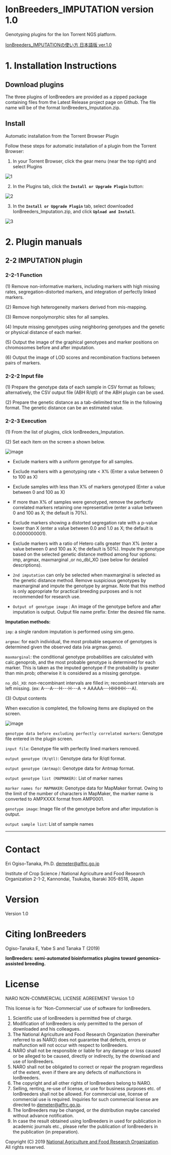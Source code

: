 # IonBreeders_IMPUTATION version 1.0
Genotyping plugins for the Ion Torrent NGS platform.


[IonBreeders_IMPUTATIONの使い方 日本語版 ver.1.0 ](https://github.com/DEMETER298/IonBreeders_IMPUTATION/wiki)


# 1. Installation Instructions

## Download plugins
 
The three plugins of IonBreeders are provided as a zipped package containing files from the Latest Release project page on Github. The file name will be of the format IonBreeders_Imputation.zip.

## Install

Automatic installation from the Torrent Browser Plugin

Follow these steps for automatic installation of a plugin from the Torrent Browser:
1.	In your Torrent Browser, click the gear menu (near the top right) and select Plugins

![1](https://user-images.githubusercontent.com/40309394/54818632-14aee380-4cdd-11e9-845c-7c7d8ac95a1f.png)
  
2.	In the Plugins tab, click the **`Install or Upgrade Plugin`** button: 

![2](https://user-images.githubusercontent.com/40309394/54819228-8fc4c980-4cde-11e9-92ba-1d4b64e70e64.png) 

3.	In the **`Install or Upgrade Plugin`** tab, select downloaded IonBreeders_Imputation.zip, and click **`Upload and Install`**.  
 
![3](https://user-images.githubusercontent.com/40309394/54819317-e29e8100-4cde-11e9-91a8-3873b1263a93.png)



# 2. Plugin manuals
## 2-2 IMPUTATION plugin

### 2-2-1 Function

(1)	Remove non-informative markers, including markers with high missing rates, segregation-distorted markers, and integration of perfectly linked markers.

(2)	Remove high heterogeneity markers derived from mis-mapping.

(3)	Remove nonpolymorphic sites for all samples.

(4)	Impute missing genotypes using neighboring genotypes and the genetic or physical distance of each marker.

(5)	Output the image of the graphical genotypes and marker positions on chromosomes before and after imputation.

(6) Output the image of LOD scores and recombination fractions between pairs of markers.


### 2-2-2 Input file

(1)	Prepare the genotype data of each sample in CSV format as follows; alternatively, the CSV 
output file (ABH R/qtl) of the ABH plugin can be used.
 
(2)	Prepare the genetic distance as a tab-delimited text file in the following format. 
The genetic distance can be an estimated value.
 

### 2-2-3 Execution

(1)	From the list of plugins, click IonBreeders_Imputation.

(2)	Set each item on the screen a shown below.

![image](https://user-images.githubusercontent.com/40309394/54862886-68283c80-4d84-11e9-90c5-c57cb4c92167.png)
 
* Exclude markers with a uniform genotype for all samples.

* Exclude markers with a genotyping rate < X% (Enter a value between 0 to 100 as X) 

* Exclude samples with less than X% of markers genotyped (Enter a value between 0 and 100 as X)

* If more than X% of samples were genotyped, remove the perfectly correlated markers retaining one representative (enter a value between 0 and 100 as X; the default is 70%).

* Exclude markers showing a distorted segregation rate with a p-value lower than X (enter a value between 0.0 and 1.0 as X; the default is 0.0000000001).

* Exclude markers with a ratio of Hetero calls greater than X% (enter a value between 0 and 100 as X; the default is 50%).
Impute the genotype based on the selected genetic distance method among four options: imp, argmax, maxmarginal ,or no_dbl_XO (see below for detailed descriptions). 

*  `2nd imputation` can only be selected when maxmarginal is selected as the genetic distance method. Remove suspicious genotypes by maxmarginal and impute the genotype by argmax. Note that this method is only appropriate for practical breeding purposes and is not recommended for research use.

* `Output of genotype image` : An image of the genotype before and after imputation is output.
Output file name prefix: Enter the desired file name.

**Imputation methods:**

`imp`: a single random imputation is performed using sim.geno.

`argmax`: for each individual, the most probable sequence of genotypes is determined given the observed data (via argmax.geno).

`maxmarginal`: the conditional genotype probabilities are calculated with calc.genoprob, and the most probable genotype is determined for each marker. This is taken as the imputed genotype if the probability is greater than min.prob; otherwise it is considered as a missing genotype.

`no_dbl_XO`: non-recombinant intervals are filled in; recombinant intervals are left missing.
(ex: A---A---H---H---A → AAAAA---HHHHH---A).




(3)	Output contents

When execution is completed, the following items are displayed on the screen.
 
![image](https://user-images.githubusercontent.com/40309394/54862934-395e9600-4d85-11e9-877f-e940bf2720f9.png)

`genotype data before excluding perfectly correlated markers`: Genotype file entered in the plugin screen.

`input file`: Genotype file with perfectly lined markers removed.

`output genotype (R/qtl)`: Genotype data for R/qtl format.

`output genotype (Antmap)`: Genotype data for Antmap format.

`output genotype list (MAPMAKER)`: List of marker names

`marker names for MAPMAKER`: Genotype data for MapMaker format. Owing to the limit of the number of characters in MapMaker, the marker name is converted to AMPXXXX format from AMP0001.

`genotype image`: Image file of the genotype before and after imputation is output.

`output sample list`: List of sample names


***

# Contact
Eri Ogiso-Tanaka, Ph.D. demeter@affrc.go.jp

Institute of Crop Science / National Agriculture and Food Research Organization
2-1-2, Kannondai, Tsukuba, Ibaraki 305-8518, Japan

# Version
Version 1.0

# Citing IonBreeders
Ogiso-Tanaka E, Yabe S and Tanaka T (2019) 

**IonBreeders: semi-automated bioinformatics plugins toward genomics-assisted breeding.**

# License
NARO NON-COMMERCIAL LICENSE AGREEMENT Version 1.0

This license is for 'Non-Commercial' use of software for IonBreeders.

1. Scientific use of IonBreeders is permitted free of charge.
2. Modification of IonBreeders is only permitted to the person of downloaded and his colleagues.
3. The National Agriculture and Food Research Organization (hereinafter referred to as NARO) does not guarantee that defects, errors or malfunction will not occur with respect to IonBreeders.
4. NARO shall not be responsible or liable for any damage or loss caused or be alleged to be caused, directly or indirectly, by the download and use of IonBreeders.
5. NARO shall not be obligated to correct or repair the program regardless of the extent, even if there are any defects of malfunctions in IonBreeders.
6. The copyright and all other rights of IonBreeders belong to NARO.
7. Selling, renting, re-use of license, or use for business purposes etc. of IonBreeders shall not be allowed. For commercial use, license of commercial use is required. Inquiries for such commercial license are directed to demeter@affrc.go.jp.
8. The IonBreeders may be changed, or the distribution maybe canceled without advance notification.
9. In case the result obtained using IonBreeders in used for publication in academic journals etc., please refer the publication of IonBreeders in the publication (in preparation).


Copyright (C) 2019 [National Agriculture and Food Research Organization](https://www.naro.affrc.go.jp/english/index.html). All rights reserved.
